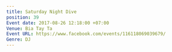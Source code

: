 ```yaml
---
title: Saturday Night Dive
position: 39
Event date: 2017-08-26 12:18:00 +07:00
Venue: Bia Tay Ta
Event URL: https://www.facebook.com/events/116118069039679/
Genre: DJ
---
```



